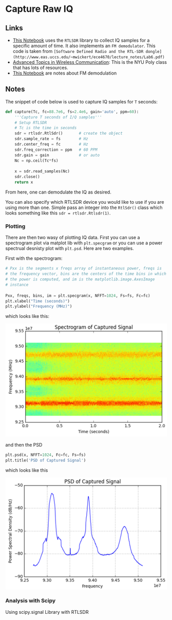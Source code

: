 # Capture Raw IQ

## Links
- [This Notebook](https://github.com/nejohnson2/misc-notebooks/blob/master/rtlsdr.ipynb) uses the ```RTLSDR``` library to collect IQ samples for a specific amount of time.  It also implements an ```FM demodulator```.  This code is taken from ```[Software Defined Radio and the RTL-SDR dongle](http://www.eas.uccs.edu/~mwickert/ece4670/lecture_notes/Lab6.pdf)```
- [Advanced Topics in Wireless Communication](http://witestlab.poly.edu/~ffund/el9043/): This is the NYU Poly class that has lots of resources.
- [This Notebook](http://localhost:8888/notebooks/SDR_Lab_1.ipynb) are notes about FM demodulation

## Notes

The snippet of code below is used to capture IQ samples for ```T``` seconds:

```python
def capture(Tc, fc=88.7e6, fs=2.4e6, gain='auto', ppm=60):
    '''Capture T seconds of I/Q samples'''
    # Setup RTLSDR
    # Tc is the time in seconds
    sdr = rtlsdr.RtlSdr()       # create the object
    sdr.sample_rate = fs        # Hz
    sdr.center_freq = fc        # Hz
    sdr.freq_correction = ppm   # 60 PPM
    sdr.gain = gain             # or auto
    Nc = np.ceil(Tc*fs)
    
    x = sdr.read_samples(Nc)
    sdr.close()
    return x
```
From here, one can demodulate the IQ as desired.

You can also specify which RTLSDR device you would like to use if you are using more than one.  Simple pass an integer into the ```RtlSdr()``` class which looks something like this ```sdr = rtlsdr.Rtlsdr(1)```.

### Plotting
There are then two wasy of plotting IQ data.  First you can use a spectrogram plot via matplot lib with ```plt.specgram``` or you can use a power spectrual desnisty plot with ```plt.psd```.  Here are two examples.

First with the spectrogram:

```python
# Pxx is the segments x freqs array of instantaneous power, freqs is
# the frequency vector, bins are the centers of the time bins in which
# the power is computed, and im is the matplotlib.image.AxesImage
# instance

Pxx, freqs, bins, im = plt.specgram(x, NFFT=1024, Fs=fs, Fc=fc)
plt.xlabel("Time (seconds)")
plt.ylabel("Frequency (MHz)")
```
which looks like this:

![alt text](docs/specgram.png)

and then the PSD

```python
plt.psd(x, NFFT=1024, Fc=fc, Fs=fs)
plt.title('PSD of Captured Signal')
```

which looks like this

![alt text](docs/psd.png)

### Analysis with Scipy
Using scipy.signal Library with RTLSDR
